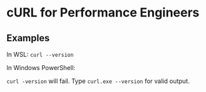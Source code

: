 # cURL for Performance Engineers

## Examples

In WSL:
```curl --version```

In Windows PowerShell:

```curl -version``` will fail. Type ```curl.exe --version``` for valid output.

